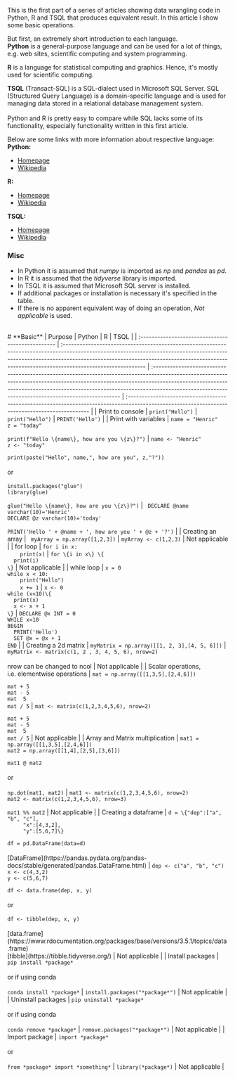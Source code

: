 <!--
.. title: Python, R and TSQL - Basic
.. slug: python-r-and-tsql-basic
.. date: 2019-03-16 00:00:00 UTC
.. tags: Python, R, TSQL, tidyverse, pandas
.. category: 
.. link: 
.. description: 
.. type: text
.. updated: 2019-05-05 08:10:00 UTC
-->

This is the first part of a series of articles showing data wrangling code in Python, R and TSQL that produces equivalent result. In this article I show some basic operations. 
<!-- TEASER_END -->
But first, an extremely short introduction to each language.<br>
**Python** is a general-purpose language and can be used for a lot of things, e.g. web sites, scientific computing and system programming.<br>

**R** is a language for statistical computing and graphics. Hence, it's mostly used for scientific computing.<br>

**TSQL** (Transact-SQL) is a SQL-dialect used in Microsoft SQL Server. SQL (Structured Query Language) is a domain-specific language and is used for managing data stored in a relational database management system.<br><br>
Python and R is pretty easy to compare while SQL lacks some of its functionality, especially functionality written in this first article.

Below are some links with more information about respective language:<br>
**Python:**

* [Homepage](https://www.python.org/)
* [Wikipedia](https://en.wikipedia.org/wiki/Python_%28programming_language%29)

**R:**

* [Homepage](https://www.r-project.org/)
* [Wikipedia](https://en.wikipedia.org/wiki/R_%28programming_language%29)

**TSQL:**

* [Homepage](https://www.microsoft.com/en-us/sql-server/default.aspx)
* [Wikipedia](https://en.wikipedia.org/wiki/SQL)

### Misc
* In Python it is assumed that *numpy* is imported as *np* and *pandas* as *pd*.<br>
* In R it is assumed that the *tidyverse* library is imported.<br>
* In TSQL it is assumed that Microsoft SQL server is installed.<br>
* If additional packages or installation is necessary it's specified in the table.<br>
* If there is no apparent equivalent way of doing an operation, *Not applicable* is used.
<br>
# **Basic**
| Purpose                                           | Python                                                                                                                                                                                                                                                                   | R                                                                                                                                                                                                                                                                                                             | TSQL                                                                                                                                            |
| :------------------------------------------------ | :----------------------------------------------------------------------------------------------------------------------------------------------------------------------------------------------------------------------------------------------------------------------- | :------------------------------------------------------------------------------------------------------------------------------------------------------------------------------------------------------------------------------------------------------------------------------------------------------------ | :---------------------------------------------------------------------------------------------------------------------------------------------- |
| Print to console                                  | <code>print("Hello")</code>                                                                                                                                                                                                                                              | <code>print("Hello")</code >                                                                                                                                                                                                                                                                                  | <code>PRINT('Hello')</code>                                                                                                                     |
| Print with variables                              | <code>name = "Henric"<br>z = "today"<br><br>print(f"Hello \{name\}, how are you \{z\}?")</code>                                                                                                                                                                          | <code>name <- "Henric"<br>z <- "today"<br><br>print(paste("Hello", name,", how are you", z,"?"))</code><br><br>or<br><br><code>install.packages("glue")<br>library(glue)<br><br>glue("Hello \{name\}, how are you \{z\}?")</code>                                                                             | <code> DECLARE @name varchar(10)='Henric'<br>DECLARE @z varchar(10)='today'<br><br>PRINT('Hello ' + @name + ', how are you ' + @z + '?')</code> |
| Creating an array                                 | <code> myArray = np.array([1,2,3])</code>                                                                                                                                                                                                                                | <code>myArray <- c(1,2,3)</code>                                                                                                                                                                                                                                                                              | Not applicable                                                                                                                                  |
| for loop                                          | <code>for i in x:<br>&nbsp;&nbsp;&nbsp;&nbsp;print(x)</code>                                                                                                                                                                                                             | <code>for \{i in x\}&nbsp;\{<br>&nbsp;&nbsp;print(i)<br>\}</code>                                                                                                                                                                                                                                             | Not applicable                                                                                                                                  |
| while loop                                        | <code>x = 0<br>while x < 10:<br>&nbsp;&nbsp;&nbsp;&nbsp;print("Hello")<br>&nbsp;&nbsp;&nbsp;&nbsp;x += 1</code>                                                                                                                                                          | <code>x <- 0<br>while (x<10)\{<br>&nbsp;&nbsp;print(x)<br>&nbsp;&nbsp;x <- x + 1<br>\}</code>                                                                                                                                                                                                                 | <code>DECLARE @x INT = 0<br>WHILE x<10<br>BEGIN<br>&nbsp;&nbsp;PRINT('Hello')<br>&nbsp;&nbsp;SET @x = @x + 1<br>END</code>                      |
| Creating a 2d matrix                              | <code>myMatrix = np.array([[1, 2, 3],[4, 5, 6]])</code>                                                                                                                                                                                                                  | <code>myMatrix <- matrix(c(1, 2 , 3, 4, 5, 6), nrow=2)</code><br><br> nrow can be changed to ncol                                                                                                                                                                                                             | Not applicable                                                                                                                                  |
| Scalar operations,<br>i.e. elementwise operations | <code>mat = np.array([[1,3,5],[2,4,6]])<br><br>mat + 5<br>mat - 5<br>mat  5<br>mat / 5</code>                                                                                                                                                                            | <code>mat <- matrix(c(1,2,3,4,5,6), nrow=2)<br><br>mat + 5<br>mat - 5<br>mat  5<br>mat / 5</code>                                                                                                                                                                                                             | Not applicable                                                                                                                                  |
| Array and Matrix multiplication                   | <code>mat1 = np.array([[1,3,5],[2,4,6]])<br>mat2 = np.array([[1,4],[2,5],[3,6]])<br><br>mat1 @ mat2</code><br><br>or<br><br><code>np.dot(mat1, mat2)</code>                                                                                                              | <code>mat1 <- matrix(c(1,2,3,4,5,6), nrow=2)<br>mat2 <- matrix(c(1,2,3,4,5,6), nrow=3)<br><br>mat1 %% mat2</code>                                                                                                                                                                                             | Not applicable                                                                                                                                  |
| Creating a dataframe                              | <code>d = \{"dep":["a", "b", "c"],<br>&nbsp;&nbsp;&nbsp;&nbsp;&nbsp;"x":[4,3,2],<br>&nbsp;&nbsp;&nbsp;&nbsp;&nbsp;"y":[5,6,7]\}<br><br>df = pd.DataFrame(data=d)</code><br><br>[DataFrame](https://pandas.pydata.org/pandas-docs/stable/generated/pandas.DataFrame.html) | <code>dep <- c("a", "b", "c")<br>x <- c(4,3,2)<br>y <- c(5,6,7)<br><br>df <- data.frame(dep, x, y)</code><br><br>or<br><br><code>df <- tibble(dep, x, y)</code><br><br>[data.frame](https://www.rdocumentation.org/packages/base/versions/3.5.1/topics/data.frame)<br>[tibble](https://tibble.tidyverse.org/) | Not applicable                                                                                                                                  |
| Install packages                                  | <code>pip install *package*</code><br><br>or if using conda<br><br><code>conda install *package*</code>                                                                                                                                                                  | <code>install.packages("*package*")</code>                                                                                                                                                                                                                                                                    | Not applicable                                                                                                                                  |
| Uninstall packages                                | <code>pip uninstall *package*</code><br><br>or if using conda<br><br><code>conda remove *package*</code>                                                                                                                                                                 | <code>remove.packages("*package*")</code>                                                                                                                                                                                                                                                                     | Not applicable                                                                                                                                  |
| Import package                                    | <code>import *package*</code><br><br>or<br><br><code>from *package* import *something*</code>                                                                                                                                                                            | <code>library(*package*)</code>                                                                                                                                                                                                                                                                               | Not applicable                                                                                                                                  |
